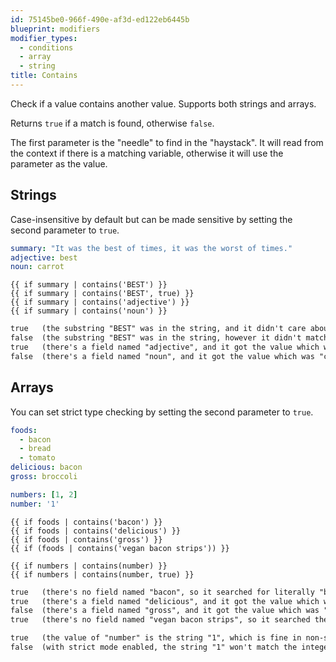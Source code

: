 ```yaml
---
id: 75145be0-966f-490e-af3d-ed122eb6445b
blueprint: modifiers
modifier_types:
  - conditions
  - array
  - string
title: Contains
---
```

Check if a value contains another value. Supports both strings and arrays.

Returns `true` if a match is found, otherwise `false`.

The first parameter is the "needle" to find in the "haystack". It will read from the context if there is a matching variable, otherwise it will use the parameter as the value.

## Strings

Case-insensitive by default but can be made sensitive by setting the second parameter to `true`.

```yaml
summary: "It was the best of times, it was the worst of times."
adjective: best
noun: carrot
```

```
{{ if summary | contains('BEST') }}
{{ if summary | contains('BEST', true) }}
{{ if summary | contains('adjective') }}
{{ if summary | contains('noun') }}
```

```html
true   (the substring "BEST" was in the string, and it didn't care about the case.)
false  (the substring "BEST" was in the string, however it didn't match the case.)
true   (there's a field named "adjective", and it got the value which was "best")
false  (there's a field named "noun", and it got the value which was "carrot")
```

## Arrays
You can set strict type checking by setting the second parameter to `true`.
```yaml
foods:
  - bacon
  - bread
  - tomato
delicious: bacon
gross: broccoli

numbers: [1, 2]
number: '1'
```

```
{{ if foods | contains('bacon') }}
{{ if foods | contains('delicious') }}
{{ if foods | contains('gross') }}
{{ if (foods | contains('vegan bacon strips')) }}

{{ if numbers | contains(number) }}
{{ if numbers | contains(number, true) }}
```

```html
true   (there's no field named "bacon", so it searched for literally "bacon")
true   (there's a field named "delicious", and it got the value which was "bacon")
false  (there's a field named "gross", and it got the value which was "broccoli")
true   (there's no field named "vegan bacon strips", so it searched the expression for a literal string "vegan bacon strips")

true   (the value of "number" is the string "1", which is fine in non-strict mode)
false  (with strict mode enabled, the string "1" won't match the integer)
```
